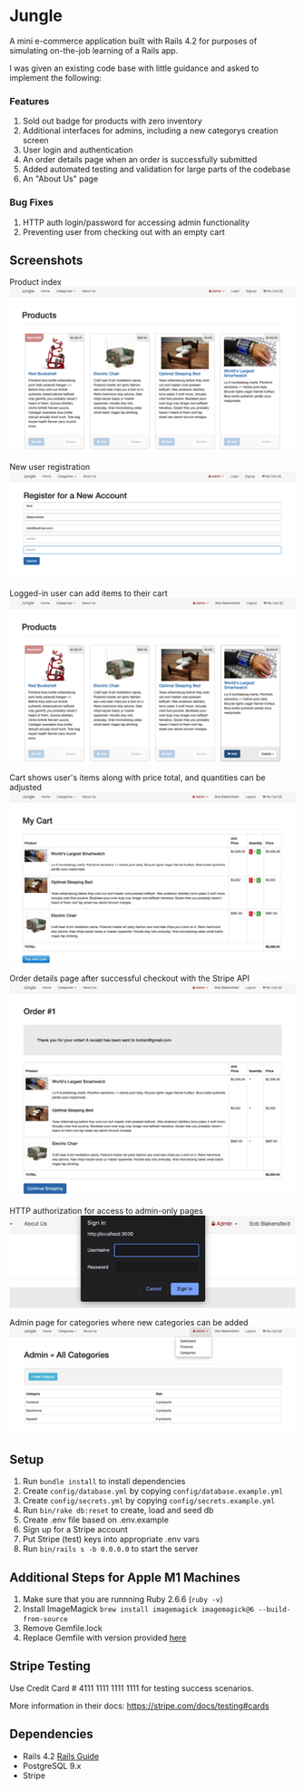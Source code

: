 # Jungle

A mini e-commerce application built with Rails 4.2 for purposes of simulating on-the-job learning of a Rails app.

I was given an existing code base with little guidance and asked to implement the following:

### Features

1. Sold out badge for products with zero inventory
2. Additional interfaces for admins, including a new categorys creation screen
3. User login and authentication
4. An order details page when an order is successfully submitted
5. Added automated testing and validation for large parts of the codebase
6. An "About Us" page

### Bug Fixes

1. HTTP auth login/password for accessing admin functionality
2. Preventing user from checking out with an empty cart

## Screenshots

Product index
![Main app](https://github.com/leepavelich/jungle/blob/master/docs/main-app.png?raw=true)

New user registration
![User Registration](https://github.com/leepavelich/jungle/blob/master/docs/user-signup.png?raw=true)

Logged-in user can add items to their cart
![Adding items to cart](https://github.com/leepavelich/jungle/blob/master/docs/adding-to-cart.png?raw=true)

Cart shows user's items along with price total, and quantities can be adjusted
![My Cart](https://github.com/leepavelich/jungle/blob/master/docs/my-cart.png?raw=true)

Order details page after successful checkout with the Stripe API
![Checkout](https://github.com/leepavelich/jungle/blob/master/docs/order-details.png?raw=true)

HTTP authorization for access to admin-only pages
![HTTP auth](https://github.com/leepavelich/jungle/blob/master/docs/http-auth.png?raw=true)

Admin page for categories where new categories can be added
![Admin Categories](https://github.com/leepavelich/jungle/blob/master/docs/admin-categories.png?raw=true)

## Setup

1. Run `bundle install` to install dependencies
2. Create `config/database.yml` by copying `config/database.example.yml`
3. Create `config/secrets.yml` by copying `config/secrets.example.yml`
4. Run `bin/rake db:reset` to create, load and seed db
5. Create .env file based on .env.example
6. Sign up for a Stripe account
7. Put Stripe (test) keys into appropriate .env vars
8. Run `bin/rails s -b 0.0.0.0` to start the server

## Additional Steps for Apple M1 Machines

1. Make sure that you are runnning Ruby 2.6.6 (`ruby -v`)
1. Install ImageMagick `brew install imagemagick imagemagick@6 --build-from-source`
1. Remove Gemfile.lock
1. Replace Gemfile with version provided [here](https://gist.githubusercontent.com/FrancisBourgouin/831795ae12c4704687a0c2496d91a727/raw/ce8e2104f725f43e56650d404169c7b11c33a5c5/Gemfile)

## Stripe Testing

Use Credit Card # 4111 1111 1111 1111 for testing success scenarios.

More information in their docs: <https://stripe.com/docs/testing#cards>

## Dependencies

- Rails 4.2 [Rails Guide](http://guides.rubyonrails.org/v4.2/)
- PostgreSQL 9.x
- Stripe
